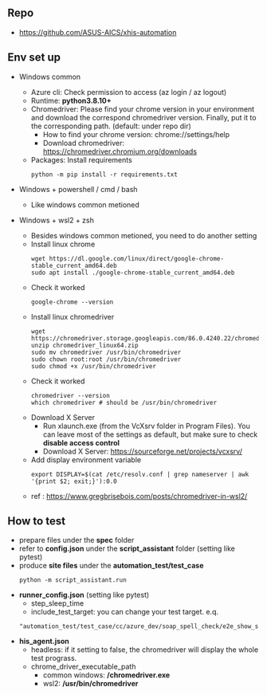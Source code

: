 ## Repo
* https://github.com/ASUS-AICS/xhis-automation
## Env set up
* Windows common
    * Azure cli: Check permission to access (az login / az logout)
    * Runtime: **python3.8.10+**
    * Chromedriver: Please find your chrome version in your environment and
    download the correspond chromedriver version.
    Finally, put it to the corresponding path. (default: under repo dir)
        * How to find your chrome version: chrome://settings/help
        * Download chromedriver: https://chromedriver.chromium.org/downloads
    * Packages: Install requirements
        ```
        python -m pip install -r requirements.txt
        ```
* Windows + powershell / cmd / bash
    * Like windows common metioned

* Windows + wsl2 + zsh
    * Besides windows common metioned, you need to do another setting
    * Install linux chrome
        ```
        wget https://dl.google.com/linux/direct/google-chrome-stable_current_amd64.deb
        sudo apt install ./google-chrome-stable_current_amd64.deb
        ```
    * Check it worked
        ```
        google-chrome --version
        ```
    * Install linux chromedriver
        ```
        wget https://chromedriver.storage.googleapis.com/86.0.4240.22/chromedriver_linux64.zip
        unzip chromedriver_linux64.zip
        sudo mv chromedriver /usr/bin/chromedriver
        sudo chown root:root /usr/bin/chromedriver
        sudo chmod +x /usr/bin/chromedriver
        ```
    * Check it worked
        ```
        chromedriver --version
        which chromedriver # should be /usr/bin/chromedriver
        ```
    * Download X Server
        * Run xlaunch.exe (from the VcXsrv folder in Program Files). You can leave most of the settings as default, but make sure to check **disable access control**
        * Download X Server: https://sourceforge.net/projects/vcxsrv/
    * Add display environment variable
        ```
        export DISPLAY=$(cat /etc/resolv.conf | grep nameserver | awk '{print $2; exit;}'):0.0
        ```
    * ref : https://www.gregbrisebois.com/posts/chromedriver-in-wsl2/

## How to test
* prepare files under the **spec** folder
* refer to **config.json** under the **script_assistant** folder (setting like pytest)
* produce **site files** under the **automation_test/test_case**
    ```
    python -m script_assistant.run
    ```
* **runner_config.json** (setting like pytest)
    * step_sleep_time
    * include_test_target: you can change your test target. e.q.
    ```
    "automation_test/test_case/cc/azure_dev/soap_spell_check/e2e_show_spell_check.side"
    ```
* **his_agent.json**
    * headless: if it setting to false, the chromedriver will display the whole test prograss. 
    * chrome_driver_executable_path
        * common windows: **/chromedriver.exe**
        * wsl2: **/usr/bin/chromedriver**

